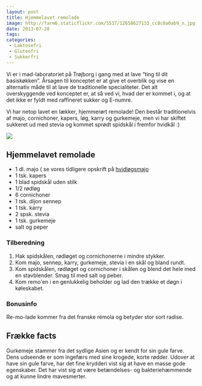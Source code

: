 ```yaml
---
layout: post
title: Hjemmelavet remolade
image: http://farm6.staticflickr.com/5537/12658627133_cc8c0a0ab9_n.jpg
date: 2013-07-28
tags:
categories:
 - Laktosefri
 - Glutenfri
 - Sukkerfri
---
```


Vi er i mad-laboratoriet på Trøjborg i gang med at lave “ting til dit
basiskøkken”. Årsagen til konceptet er at give et overblik og vise en alternativ
måde til at lave de traditionelle specialiteter. Det alt overskyggende ved
konceptet er, at så ved vi, hvad der er kommet i, og at det ikke er fyldt med
raffineret sukker og E-numre.

Vi har netop lavet en lækker, hjemmerørt remolade! Den består traditionelvis af
majo, cornichoner, kapers, løg, karry og gurkemeje, men vi har skiftet sukkeret
ud med stevia og kommet sprødt spidskål i fremfor hvidkål :)

![](http://farm6.staticflickr.com/5537/12658627133_cc8c0a0ab9.jpg)

## Hjemmelavet remolade
- 1 dl. majo ( se vores tidligere opskrift på
  [hvidløgsmajo](/2013/06/hjemmeroert-hvidloegsmajo-med-ovnbagte-fritter/)
- 1 tsk. kapers
- 1 blad spidskål uden stilk
- 1/2 rødløg
- 6 cornichoner
- 1 tsk. dijon sennep
- 1 tsk. karry
- 2 spsk. stevia
- 1 tsk. gurkemeje
- salt og peper

### Tilberedning
1. Hak spidskålen, rødløget og cornichonerne i mindre stykker.
2. Kom majo, sennep, karry, gurkemeje, stevia i en skål og bland rundt.
3. Kom spidskålen, rødløget og cornichoner i skålen og blend det hele med en
   stavblender. Smag til med salt og peber.
4. Kom remo'en i en genlukkelig beholder og lad den trække et døgn i køleskabet.

### Bonusinfo
Re-mo-lade kommer fra det franske rémola og betyder stor sort radise.

## Frække facts
Gurkemeje stammer fra det sydlige Asien og er kendt for sin gule farve. Dens
udseende er som ingefærs med sine krogede, korte rødder. Udover at have sin gule
farve, har det fine krydderi vist sig at have en masse gode egenskaber. Det har
vist sig at være betændelses- og bakteriehæmmende og at kunne lindre
mavesmerter.
